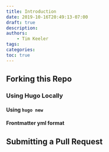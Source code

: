 ```yaml
---
title: Introduction
date: 2019-10-16T20:49:13-07:00
draft: true
description:
authors:
    - Tim Keeler
tags:
categories:
toc: true
---
```


## Forking this Repo

### Using Hugo Locally

#### Using `hugo new`
#### Frontmatter yml format

## Submitting a Pull Request